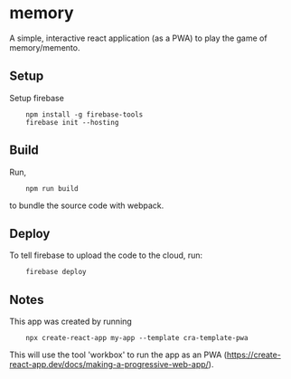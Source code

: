 # memory

A simple, interactive react application (as a PWA) to play the game of memory/memento.

## Setup

Setup firebase

```
    npm install -g firebase-tools
    firebase init --hosting
```

## Build

Run,

```
    npm run build
```

to bundle the source code with webpack.

## Deploy

To tell firebase to upload the code to the cloud, run:

```
    firebase deploy
```

## Notes

This app was created by running

```
    npx create-react-app my-app --template cra-template-pwa
```

This will use the tool 'workbox' to run the app as an PWA (https://create-react-app.dev/docs/making-a-progressive-web-app/).
